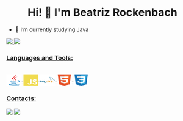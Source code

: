 <h1 align="center">Hi! 👋 I'm Beatriz Rockenbach</h1>

- 🌱 I’m currently studying Java

<div>
  <a href="https://github.com/Beatriz-Rockenbach">
  <img height="180em" src="https://github-readme-stats.vercel.app/api?username=Beatriz-Rockenbach&show_icons=true&theme=dracula&include_all_commits=true&count_private=true"/>
  <img height="117em" src="https://github-readme-stats.vercel.app/api/top-langs/?username=Beatriz-Rockenbach&layout=compact&langs_count=7&theme=dracula"/>
</div>
 
 <h3 align="left">Languages and Tools:</h3>
 <div style="display: inline_block"><br>
  <img align="center" alt="Rafa-Js" height="30" width="40" src="https://raw.githubusercontent.com/devicons/devicon/master/icons/java/java-original.svg">
  <img align="center" alt="Rafa-Js" height="30" width="40" src="https://raw.githubusercontent.com/devicons/devicon/master/icons/javascript/javascript-plain.svg">
  <img align="center" alt="Rafa-React" height="30" width="40" src="https://raw.githubusercontent.com/devicons/devicon/master/icons/mysql/mysql-original-wordmark.svg">
  <img align="center" alt="Rafa-HTML" height="30" width="40" src="https://raw.githubusercontent.com/devicons/devicon/master/icons/html5/html5-original.svg">
  <img align="center" alt="Rafa-CSS" height="30" width="40" src="https://raw.githubusercontent.com/devicons/devicon/master/icons/css3/css3-original.svg">
</div>
 
<h3 align="left">Contacts:</h3>
<div>
  <a href = "mailto:beatriz.ormedo@hotmail.com"><img src="https://img.shields.io/badge/Gmail-D14836?style=for-the-badge&logo=gmail&logoColor=white" target="_blank"></a>
  <a href="https://www.linkedin.com/in/beatriz-ormedo-rockenbach-3543b7201" target="_blank"><img src="https://img.shields.io/badge/-LinkedIn-%230077B5?style=for-the-badge&logo=linkedin&logoColor=white" target="_blank"></a>
</div>
